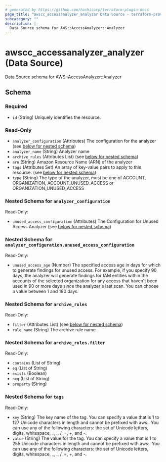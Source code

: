 ```yaml
---
# generated by https://github.com/hashicorp/terraform-plugin-docs
page_title: "awscc_accessanalyzer_analyzer Data Source - terraform-provider-awscc"
subcategory: ""
description: |-
  Data Source schema for AWS::AccessAnalyzer::Analyzer
---
```


# awscc_accessanalyzer_analyzer (Data Source)

Data Source schema for AWS::AccessAnalyzer::Analyzer



<!-- schema generated by tfplugindocs -->
## Schema

### Required

- `id` (String) Uniquely identifies the resource.

### Read-Only

- `analyzer_configuration` (Attributes) The configuration for the analyzer (see [below for nested schema](#nestedatt--analyzer_configuration))
- `analyzer_name` (String) Analyzer name
- `archive_rules` (Attributes List) (see [below for nested schema](#nestedatt--archive_rules))
- `arn` (String) Amazon Resource Name (ARN) of the analyzer
- `tags` (Attributes Set) An array of key-value pairs to apply to this resource. (see [below for nested schema](#nestedatt--tags))
- `type` (String) The type of the analyzer, must be one of ACCOUNT, ORGANIZATION, ACCOUNT_UNUSED_ACCESS or ORGANIZATION_UNUSED_ACCESS

<a id="nestedatt--analyzer_configuration"></a>
### Nested Schema for `analyzer_configuration`

Read-Only:

- `unused_access_configuration` (Attributes) The Configuration for Unused Access Analyzer (see [below for nested schema](#nestedatt--analyzer_configuration--unused_access_configuration))

<a id="nestedatt--analyzer_configuration--unused_access_configuration"></a>
### Nested Schema for `analyzer_configuration.unused_access_configuration`

Read-Only:

- `unused_access_age` (Number) The specified access age in days for which to generate findings for unused access. For example, if you specify 90 days, the analyzer will generate findings for IAM entities within the accounts of the selected organization for any access that haven't been used in 90 or more days since the analyzer's last scan. You can choose a value between 1 and 180 days.



<a id="nestedatt--archive_rules"></a>
### Nested Schema for `archive_rules`

Read-Only:

- `filter` (Attributes List) (see [below for nested schema](#nestedatt--archive_rules--filter))
- `rule_name` (String) The archive rule name

<a id="nestedatt--archive_rules--filter"></a>
### Nested Schema for `archive_rules.filter`

Read-Only:

- `contains` (List of String)
- `eq` (List of String)
- `exists` (Boolean)
- `neq` (List of String)
- `property` (String)



<a id="nestedatt--tags"></a>
### Nested Schema for `tags`

Read-Only:

- `key` (String) The key name of the tag. You can specify a value that is 1 to 127 Unicode characters in length and cannot be prefixed with aws:. You can use any of the following characters: the set of Unicode letters, digits, whitespace, _, ., /, =, +, and -.
- `value` (String) The value for the tag. You can specify a value that is 1 to 255 Unicode characters in length and cannot be prefixed with aws:. You can use any of the following characters: the set of Unicode letters, digits, whitespace, _, ., /, =, +, and -.
